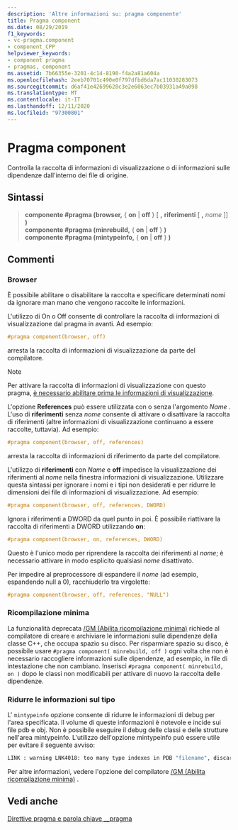 ```yaml
---
description: 'Altre informazioni su: pragma componente'
title: Pragma component
ms.date: 08/29/2019
f1_keywords:
- vc-pragma.component
- component_CPP
helpviewer_keywords:
- component pragma
- pragmas, component
ms.assetid: 7b66355e-3201-4c14-8190-f4a2a81a604a
ms.openlocfilehash: 2eeb70701c490e0f797dfbd6da7ac11030283073
ms.sourcegitcommit: d6af41e42699628c3e2e6063ec7b03931a49a098
ms.translationtype: MT
ms.contentlocale: it-IT
ms.lasthandoff: 12/11/2020
ms.locfileid: "97300801"
---
```

# <a name="component-pragma"></a>Pragma component

Controlla la raccolta di informazioni di visualizzazione o di informazioni sulle dipendenze dall'interno dei file di origine.

## <a name="syntax"></a>Sintassi

> **componente #pragma (browser,** { **on** \| **off** } \[ **,** **riferimenti** \[ **,** *nome* ]] **)** \
> **componente #pragma (minrebuild,** { **on** \| **off** } **)** \
> **componente #pragma (mintypeinfo,** { **on** \| **off** } **)**

## <a name="remarks"></a>Commenti

### <a name="browser"></a>Browser

È possibile abilitare o disabilitare la raccolta e specificare determinati nomi da ignorare man mano che vengono raccolte le informazioni.

L'utilizzo di On o Off consente di controllare la raccolta di informazioni di visualizzazione dal pragma in avanti. Ad esempio:

```cpp
#pragma component(browser, off)
```

arresta la raccolta di informazioni di visualizzazione da parte del compilatore.

> [!NOTE]
> Per attivare la raccolta di informazioni di visualizzazione con questo pragma, [è necessario abilitare prima le informazioni di visualizzazione](../build/reference/building-browse-information-files-overview.md).

L'opzione **References** può essere utilizzata con o senza l'argomento *Name* . L'uso di **riferimenti** senza *nome* consente di attivare o disattivare la raccolta di riferimenti (altre informazioni di visualizzazione continuano a essere raccolte, tuttavia). Ad esempio:

```cpp
#pragma component(browser, off, references)
```

arresta la raccolta di informazioni di riferimento da parte del compilatore.

L'utilizzo di **riferimenti** con *Name* e **off** impedisce la visualizzazione dei riferimenti al *nome* nella finestra informazioni di visualizzazione. Utilizzare questa sintassi per ignorare i nomi e i tipi non desiderati e per ridurre le dimensioni dei file di informazioni di visualizzazione. Ad esempio:

```cpp
#pragma component(browser, off, references, DWORD)
```

Ignora i riferimenti a DWORD da quel punto in poi. È possibile riattivare la raccolta di riferimenti a DWORD utilizzando **on**:

```cpp
#pragma component(browser, on, references, DWORD)
```

Questo è l'unico modo per riprendere la raccolta dei riferimenti al *nome*; è necessario attivare in modo esplicito qualsiasi *nome* disattivato.

Per impedire al preprocessore di espandere il *nome* (ad esempio, espandendo null a 0), racchiuderlo tra virgolette:

```cpp
#pragma component(browser, off, references, "NULL")
```

### <a name="minimal-rebuild"></a>Ricompilazione minima

La funzionalità deprecata [/GM (Abilita ricompilazione minima)](../build/reference/gm-enable-minimal-rebuild.md) richiede al compilatore di creare e archiviare le informazioni sulle dipendenze della classe C++, che occupa spazio su disco. Per risparmiare spazio su disco, è possibile usare `#pragma component( minrebuild, off )` ogni volta che non è necessario raccogliere informazioni sulle dipendenze, ad esempio, in file di intestazione che non cambiano. Inserisci `#pragma component( minrebuild, on )` dopo le classi non modificabili per attivare di nuovo la raccolta delle dipendenze.

### <a name="reduce-type-information"></a>Ridurre le informazioni sul tipo

L' `mintypeinfo` opzione consente di ridurre le informazioni di debug per l'area specificata. Il volume di queste informazioni è notevole e incide sui file pdb e obj. Non è possibile eseguire il debug delle classi e delle strutture nell'area mintypeinfo. L'utilizzo dell'opzione mintypeinfo può essere utile per evitare il seguente avviso:

```cmd
LINK : warning LNK4018: too many type indexes in PDB "filename", discarding subsequent type information
```

Per altre informazioni, vedere l'opzione del compilatore [/GM (Abilita ricompilazione minima)](../build/reference/gm-enable-minimal-rebuild.md)  .

## <a name="see-also"></a>Vedi anche

[Direttive pragma e parola chiave __pragma](../preprocessor/pragma-directives-and-the-pragma-keyword.md)
